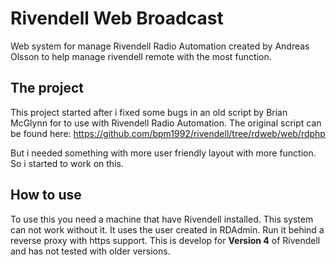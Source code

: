 # Rivendell Web Broadcast
Web system for manage Rivendell Radio Automation created by Andreas Olsson to help manage rivendell remote with the most function.

## The project
This project started after i fixed some bugs in an old script by Brian McGlynn for to use with Rivendell Radio Automation. The original script can be found here: https://github.com/bpm1992/rivendell/tree/rdweb/web/rdphp

But i needed something with more user friendly layout with more function. So i started to work on this.

## How to use
To use this you need a machine that have Rivendell installed. This system can not work without it. It uses the user created in RDAdmin. Run it behind a reverse proxy with https support. This is develop for **Version 4** of Rivendell and has not tested with older versions.
